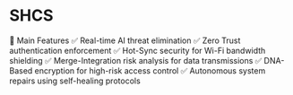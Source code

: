 # SHCS
📌 Main Features ✅ Real-time AI threat elimination ✅ Zero Trust authentication enforcement ✅ Hot-Sync security for Wi-Fi bandwidth shielding ✅ Merge-Integration risk analysis for data transmissions ✅ DNA-Based encryption for high-risk access control ✅ Autonomous system repairs using self-healing protocols
